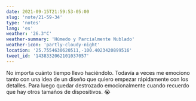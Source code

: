 ```yaml
---
date: 2021-09-15T21:59:53-05:00
slug: 'note/21-59-34'
type: 'notes'
lang: 'es'
weather: '26.3°C'
weather-summary: 'Húmedo y Parcialmente Nublado'
weather-icon: 'partly-cloudy-night'
location: '25.7554630620511,-100.4023420899516'
tweet_id: '1438332062101037057'
---
```

No importa cuánto tiempo llevo haciéndolo. Todavía a veces me emociono tanto con una idea de un diseño que quiero empezar rápidamente con los detalles. Para luego quedar destrozado emocionalmente cuando recuerdo que hay otros tamaños de dispositivos. 😭